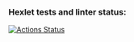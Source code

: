 ### Hexlet tests and linter status:
[![Actions Status](https://github.com/Kowalewskaya/frontend-project-lvl1/workflows/hexlet-check/badge.svg)](https://github.com/Kowalewskaya/frontend-project-lvl1/actions)